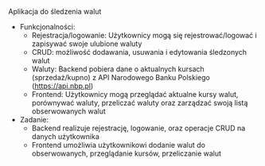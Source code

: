 Aplikacja do śledzenia walut
- Funkcjonalności:
  - Rejestracja/logowanie: Użytkownicy mogą się rejestrować/logować i
  zapisywać swoje ulubione waluty
  - CRUD: możliwość dodawania, usuwania i edytowania śledzonych walut
  - Waluty: Backend pobiera dane o aktualnych kursach (sprzedaż/kupno)
    z API Narodowego Banku Polskiego (https://api.nbp.pl)
  - Frontend: Użytkownicy mogą przeglądać aktualne kursy walut,
    porównywać waluty, przeliczać waluty oraz zarządzać swoją listą
    obserwowanych walut
- Zadanie:
  - Backend realizuje rejestrację, logowanie, oraz operacje CRUD na
  danych użytkownika
  - Frontend umożliwia użytkownikowi dodanie walut do obserwowanych,
    przeglądanie kursów, przeliczanie walut